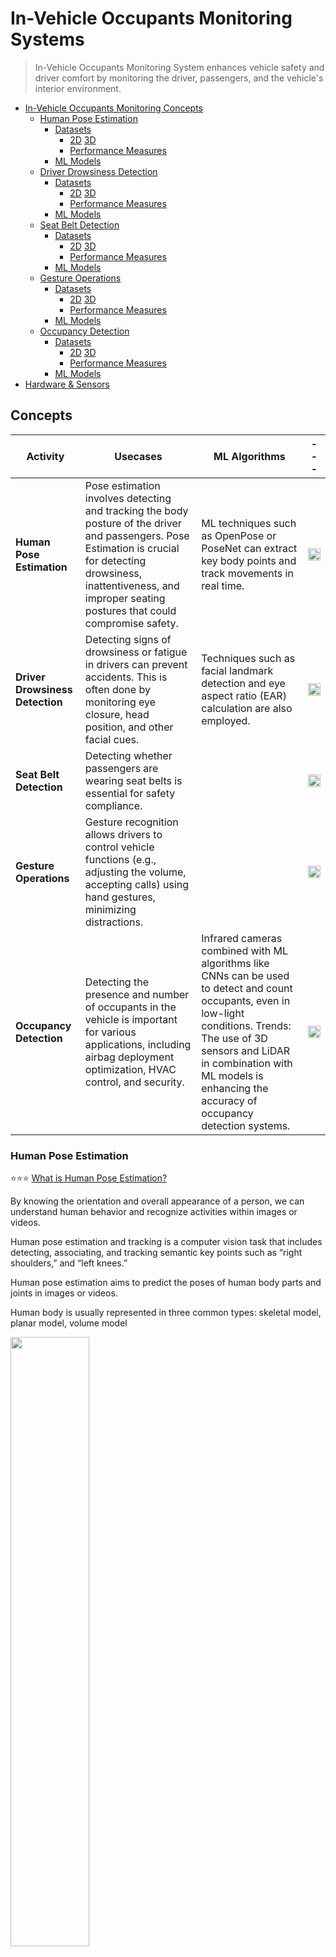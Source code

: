 # In-Vehicle Occupants Monitoring Systems 

> In-Vehicle Occupants Monitoring System enhances vehicle safety and driver comfort by monitoring the driver, passengers, and the vehicle's interior environment.

- [In-Vehicle Occupants Monitoring Concepts]()
  - [Human Pose Estimation]()
    - [Datasets]()
        - [2D]() [3D]() 
        - [Performance Measures]()
    - [ML Models]() 
  - [Driver Drowsiness Detection]()
    - [Datasets]()
        - [2D]() [3D]() 
        - [Performance Measures]()
    - [ML Models]() 
  - [Seat Belt Detection]()
    - [Datasets]()
        - [2D]() [3D]() 
        - [Performance Measures]()
    - [ML Models]() 
  - [Gesture Operations]()
    - [Datasets]()
        - [2D]() [3D]() 
        - [Performance Measures]()
    - [ML Models]() 
  - [Occupancy Detection]()
    - [Datasets]()
        - [2D]() [3D]() 
        - [Performance Measures]()
    - [ML Models]() 
- [Hardware & Sensors]()

## Concepts

|Activity|Usecases|ML Algorithms|---|
|---|---|----|---|
|<h4>Human Pose Estimation</h4>|Pose estimation involves detecting and tracking the body posture of the driver and passengers. Pose Estimation is crucial for detecting drowsiness, inattentiveness, and improper seating postures that could compromise safety.|ML techniques such as OpenPose or PoseNet can extract key body points and track movements in real time.|<img src="https://i.ytimg.com/vi/UZqpqNsC84Y/maxresdefault.jpg" height="100%" width="100%" />|
|<h4>Driver Drowsiness Detection</h4>|Detecting signs of drowsiness or fatigue in drivers can prevent accidents. This is often done by monitoring eye closure, head position, and other facial cues.|Techniques such as facial landmark detection and eye aspect ratio (EAR) calculation are also employed.|<img src="https://external-content.duckduckgo.com/iu/?u=https%3A%2F%2Ftse4.mm.bing.net%2Fth%3Fid%3DOIP.RIr16UO7ARQ5D8_VCVvZ1gHaEI%26pid%3DApi&f=1&ipt=aa767fe26e25db3d7104b9e95e308e4a9193b0614f872cc70114d2385f370a8f&ipo=images" height="100%" width="100%" />|
|<h4>Seat Belt Detection</h4>|Detecting whether passengers are wearing seat belts is essential for safety compliance.||<img src="https://external-content.duckduckgo.com/iu/?u=https%3A%2F%2Ftse1.mm.bing.net%2Fth%3Fid%3DOIP.0-RyrIz-nyseQz8rCDSiowHaEK%26pid%3DApi&f=1&ipt=04a9f1a12558f608e4b8f26691bcabb3a09fd0bf084ebfecc1593a4c56095eb5&ipo=images" height="100%" width="100%" />|
|<h4>Gesture Operations</h4>|Gesture recognition allows drivers to control vehicle functions (e.g., adjusting the volume, accepting calls) using hand gestures, minimizing distractions.||<img src="https://how2electronics.com/wp-content/uploads/2020/01/Gesture-Recognition-and-Its-Application-in-Machine-Learning-1000x528.jpg" height="100%" width="100%" />|
|<h4>Occupancy Detection</h4>|Detecting the presence and number of occupants in the vehicle is important for various applications, including airbag deployment optimization, HVAC control, and security.|Infrared cameras combined with ML algorithms like CNNs can be used to detect and count occupants, even in low-light conditions. Trends: The use of 3D sensors and LiDAR in combination with ML models is enhancing the accuracy of occupancy detection systems.|<img src="https://www.ai-online.com/wp-content/uploads/2020/05/Xperi-Corporation-announced-that-its-in-cabin-monitoring-solution-1024x572.jpg" height="100%" width="100%" />|

### Human Pose Estimation

:star::star::star: [What is Human Pose Estimation?](https://softwaremill.com/human-pose-estimation-2023-guide/)

By knowing the orientation and overall appearance of a person, we can understand human behavior and recognize activities within images or videos.

Human pose estimation and tracking is a computer vision task that includes detecting, associating, and tracking semantic key points such as “right shoulders,” and “left knees.”

Human pose estimation aims to predict the poses of human body parts and joints in images or videos.

Human body is usually represented in three common types: skeletal model, planar model, volume model

<img src="https://viso.ai/wp-content/uploads/2021/01/human-pose-model.jpg" width="50%" height="50%" />

#### ML Models

Deep Learning based Pose Detection methods

|Year|Model|Model Category|Model Description|Model Architecture|Research Paper|Code|Benchmarks|
|---|---|---|---|---|---|---|---|
|2016|OpenPose|Pose Estimation| Bottom-up apprach |Multi-person detection for human pose estimation, useful for driver monitoring.|Part Affinity Fields (PAFs) and CNNs||[Understanding OpenPose (with code reference)— Part 1](https://medium.com/analytics-vidhya/understanding-openpose-with-code-reference-part-1-b515ba0bbc73)|
|2019|HRNet|Bottom-up pose estimation (CVPR 2021)||[Pytorch Implementation](https://github.com/leoxiaobin/deep-high-resolution-net.pytorch)||||
|2024|[HoT - Hourglass Tokenizer for Efficient Transformer-Based 3D Human Pose Estimation (CVPR 2024)](https://github.com/NationalGAILab/HoT)|||||||
||Deep Pose|||||||
||PoseNet|||||||
||Dense Pose|||||||
|||||||||

[Pose Estimation Leaderboard](https://paperswithcode.com/task/pose-estimation)

### Driver Drowsiness Detection

Techniques used to identify drowsiness,

- Behavioural Parameter-Based Techniques: Measures driver’s fatigue through behavioural parameters of the driver, such as eye closure ratio, eye blinking, head position, facial expressions, and yawning.

Percentage of Eye Closures (PERCLOS) are one of the most commonly used metrics in detecting drowsiness based on eye state observation. PERCLOS is the ratio of eye closure over a period, and then on the result of PERCLOS, eyes are referred to as open or closed.
Yawning-based detection systems analyse the variations in the geometric shape of the mouth of a drowsy driver, such as the broader opening of the mouth, lip position, etc. Behavioural-based techniques use cameras and computer vision techniques to extract behavioural features.

- Vehicular Parameters-Based Techniques: Vehicular parameter-based methods try to detect driver fatigue based on vehicular features such as frequent lane-changing patterns, vehicle speed variability, steering wheel angle, steering wheel grip force, etc

- Eye Aspect Ratio (EAR)  

EAR is a widely used metric for measuring eye-opening and is commonly used in facial expression analysis, eye tracking, and driver drowsiness detection systems. EAR is calculated by measuring the ratio of the distance between the vertical landmarks of the eye (the upper and lower eyelids) to the distance between the horizontal landmarks of the eye.

<img src="https://www.ijraset.com/images/text_version_uploads/imag%201_29670.png" />

## Datasets

- Near-Infrared (IR) Images 
- Depth images (RGB-D) which provide explicit 3D information
- Multiple RGB images from different views to address occlusion challenges

<img src="https://cdn.prod.website-files.com/5d7b77b063a9066d83e1209c/62dfe3c6b83ee8a71aeadf54_IN%20TEXT%20ASSET-6.jpg" width="50%" height="50%"/>

### 2D

[MPII Human Pose Dataset](http://human-pose.mpi-inf.mpg.de/)


### 3D



HIVE (Human In VEhicles) provides RGB and NIR in-vehicle image pairs with ground-truth 2D and 3D pose and shape annotations

A synthetic dataset consists of synthesized humans with different shapes and poses in vehicels.

[Drive&Act](https://driveandact.com/): A Multi-Modal Dataset for Fine-Grained Driver Behavior Recognition in Autonomous Vehicles

dataset features twelve hours and over 9.6 million frames of people engaged in distractive activities during both, manual and automated driving. We capture color, infrared, depth and 3D body pose information from six views and densely label the videos with a hierarchical annotation scheme, resulting in 83 categories. 

### Performance Measures

[PCK - Percentage of Correct Keypoints](https://softwaremill.com/human-pose-estimation-2023-guide/)
[OKS - Object Keypoint Similarity](https://softwaremill.com/human-pose-estimation-2023-guide/)

This metric is used in the MPII dataset, where the detected joint is considered correct when the distance between the predicted location and the true location is within a certain threshold.

MPJPE
PA-MPJPE

## ML Models

Classical Human Pose Estimation solutions are based on classical Computer Vision, with a focus on parts and changes in colors and contrast. In the past few years, this area has been dominated by deep learning solutions distinguished into two branches,

- Top-down approaches: firstly performing person detection and then regressing key points within the chosen bounding box. 
- Bottom-up appraches: Estimate each body joint first and then group them to form a unique pose. Bottom-up approaches produce multiple skeletons at once, so they are often faster and more suitable for real-time solutions and also perform better in crowd scenes for multi person pose estimation.

Deep Learning based Pose Detection methods



|Year|Model|Model Category|Model Description|Model Architecture|Research Paper|Code|Benchmarks|
|---|---|---|---|---|---|---|---|
|2016|OpenPose|Pose Estimation| Bottom-up apprach |Multi-person detection for human pose estimation, useful for driver monitoring.|Part Affinity Fields (PAFs) and CNNs|||
|2019|HRNet|Bottom-up pose estimation (CVPR 2021)||[Pytorch Implementation](https://github.com/leoxiaobin/deep-high-resolution-net.pytorch)||||
|2021|Transformer Sequence Modeling||Transformer architecture applied to gesture recognition and pose estimation.|||||
|2024|[HoT - Hourglass Tokenizer for Efficient Transformer-Based 3D Human Pose Estimation (CVPR 2024)](https://github.com/NationalGAILab/HoT)|||||||
|||||||||

## Hardware & Sensors

- Cameras: High-resolution RGB cameras are used for tasks like pose estimation, gesture recognition, and occupancy detection. These cameras provide real-time video feeds, which are processed by ML models to detect and track objects and behaviors.
- Infrared (IR) Cameras: Used for low-light or night-time monitoring, particularly for tasks like drowsiness detection and occupancy detection. IR cameras work by detecting infrared radiation, which is emitted by all objects with a temperature above absolute zero.
- LiDAR: LiDAR sensors use laser beams to create detailed 3D maps of the vehicle's interior, aiding in accurate occupancy detection and pose estimation. These sensors are particularly useful in low-visibility conditions.
- Ultrasonic Sensors: Used for proximity detection and occupant classification. They emit sound waves and measure the time taken for the echo to return, helping in detecting objects and their distance from the sensor.
- Radar Sensors: Radar is employed for detecting the presence and motion of occupants, as well as monitoring heart rate and respiration for drowsiness detection.

https://electronicsmaker.com/detecting-vehicle-occupancy-with-mmwave-sensors

### Credits
- [A Systematic Review of Recent Deep Learning Approaches for 3D Human Pose Estimation](https://www.mdpi.com/2313-433X/9/12/275)
- [Driver Drowsiness Detection System using Deep Learning](https://www.ijraset.com/research-paper/driver-drowsiness-detection-system-using-deep-learning)
- [Human Pose Estimation with Deep Learning – Ultimate Overview in 2024](https://viso.ai/deep-learning/pose-estimation-ultimate-overview/)
